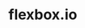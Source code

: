 # flexbox.io

<!--
What is a Flexvbox?

The CSS3 Flexible Box, or flexbox is a layout mode intended to accommodate different screen sizes and different display devices. The display order of flexbox elements is independent of their order in the source code. Popular layouts can thus be achieved more simply and with cleaner code.

Definition of display css:
flex = the entire width of the screen
inline-flex = just the width of your content

Flex direction
Flex directions is based on the main axis. This will be the basis for the direction that all flexbox items travel in.

Flex-direction: row; (Boxes in a row)
-Main axis from left to right
Flex-direction: column; (Stacks the boxes)
-Main axis from top to bottom

We can reverse all of this by using reverse
Flex-direction: row-reverse; 
-Flex direction goes from right to left;
Flex-direction: column-reverse;
-Flex direction goes from bottom to top in reverse

Flex-wrap: wrap

When we would use is?
-With this your CSS will try to responsivly adjust to allow for all of the boxes to show. As you stretch the windown more your items will expand till the reach your specific size.

So what does flex-wrap do?
-It will chop you boxes off to make them fit in the specific width that you had assigned. In doing this you get a resposive design with a box layout that will move at you move your screen!

What is part of the box model and what is not?
-If you try to adjust the margin your code will break, because it is not part of the box model.
-For the box model you can adjust the padding and border!
